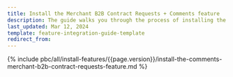```yaml
---
title: Install the Merchant B2B Contract Requests + Comments feature
description: The guide walks you through the process of installing the Comments + Merchant Contract Requests feature into the project.
last_updated: Mar 12, 2024
template: feature-integration-guide-template
redirect_from:
---
```


{% include pbc/all/install-features/{{page.version}}/install-the-comments-merchant-b2b-contract-requests-feature.md %} <!-- To edit, see /_includes/pbc/all/install-features/202404.0/install-the-comments-merchant-b2b-contract-requests-feature.md -->
